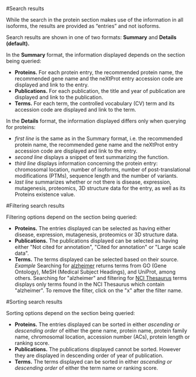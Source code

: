 #Search results

While the search in the protein section makes use of the information in all isoforms, the results are provided as “entries” and not isoforms. 

Search results are shown in one of two formats: **Summary** and **Details (default).**

In the **Summary** format, the information displayed depends on the section being queried:

* **Proteins.** For each protein entry, the recommended protein name, the recommended gene name and the neXtProt entry accession code are displayed and link to the entry.
* **Publications.** For each publication, the title and year of publication are displayed and link to the publication.
* **Terms.** For each term, the controlled vocabulary (CV) term and its accession code are displayed and link to the term. 

In the **Details** format, the information displayed differs only when querying for proteins:

* _first line_ is the same as in the Summary format, i.e. the recommended protein name, the recommended gene name and the neXtProt entry accession code are displayed and link to the entry.
* _second line_ displays a snippet of text summarizing the function.
* _third line_ displays information concerning the protein entry: chromosomal location, number of isoforms, number of post-translational modifications (PTMs), sequence length and the number of variants.
* _last line_ summarizes whether or not there is disease, expression, mutagenesis, proteomics, 3D structure data for the entry, as well as its Proteins existence value.

#Filtering search results

Filtering options depend on the section being queried:

* **Proteins.** The entries displayed can be selected as having either disease, expression, mutagenesis, proteomics or 3D structure data. 
* **Publications.** The publications displayed can be selected as having either "Not cited for annotation", "Cited for annotation" or "Large scale data". 
* **Terms.** The terms displayed can be selected based on their source. _Example_ Searching for [alzheimer](terms/search?query=alzheimer) returns terms from GO (Gene Ontology), MeSH (Medical Subject Headings), and UniProt, among others. Searching for "alzheimer" and filtering for [NCI Thesaurus](terms/search?query=alzheimer&filter=ncithesaurus) terms displays only terms found in the NCI Thesaurus which contain "alzheimer". To remove the filter, click on the "x" after the filter name.

#Sorting search results

Sorting options depend on the section being queried:

* **Proteins.** The entries displayed can be sorted in either _ascending or descending order_ of either the gene name, protein name, protein family name, chromosomal location, accession number (ACs), protein length or ranking score. 
* **Publications.** The publications displayed cannot be sorted. However they are displayed in descending order of year of publication. 
* **Terms.** The terms displayed can be sorted in either _ascending or descending order_ of either the term name or ranking score. 
